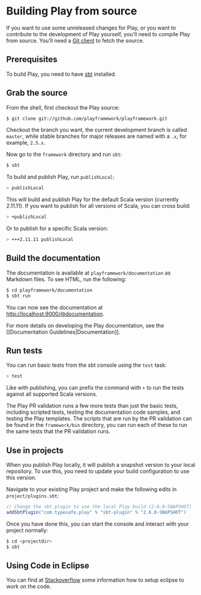 <!--- Copyright (C) 2009-2017 Lightbend Inc. <https://www.lightbend.com> -->
# Building Play from source

If you want to use some unreleased changes for Play, or you want to contribute to the development of Play yourself, you'll need to compile Play from source. You’ll need a [Git client](https://git-scm.com/) to fetch the source.

## Prerequisites

To build Play, you need to have [sbt](http://www.scala-sbt.org/) installed.

## Grab the source

From the shell, first checkout the Play source:

```bash
$ git clone git://github.com/playframework/playframework.git
```

Checkout the branch you want, the current development branch is called `master`, while stable branches for major releases are named with a `.x`, for example, `2.5.x`.

Now go to the `framework` directory and run `sbt`:

```bash
$ sbt
```

To build and publish Play, run `publishLocal`:

```bash
> publishLocal
```

This will build and publish Play for the default Scala version (currently 2.11.11). If you want to publish for all versions of Scala, you can cross build:

```bash
> +publishLocal
```

Or to publish for a specific Scala version:

```bash
> +++2.11.11 publishLocal
```

## Build the documentation

The documentation is available at `playframework/documentation` as Markdown files. To see HTML, run the following:

```bash
$ cd playframework/documentation
$ sbt run
```

You can now see the documentation at [http://localhost:9000/@documentation](http://localhost:9000/@documentation).

For more details on developing the Play documentation, see the [[Documentation Guidelines|Documentation]].

## Run tests

You can run basic tests from the sbt console using the `test` task:

```bash
> test
```

Like with publishing, you can prefix the command with `+` to run the tests against all supported Scala versions.

The Play PR validation runs a few more tests than just the basic tests, including scripted tests, testing the documentation code samples, and testing the Play templates.  The scripts that are run by the PR validation can be found in the `framework/bin` directory, you can run each of these to run the same tests that the PR validation runs.

## Use in projects

When you publish Play locally, it will publish a snapshot version to your local repository.  To use this, you need to update your build configuration to use this version.

Navigate to your existing Play project and make the following edits in `project/plugins.sbt`:

```scala
// Change the sbt plugin to use the local Play build (2.6.0-SNAPSHOT)
addSbtPlugin("com.typesafe.play" % "sbt-plugin" % "2.6.0-SNAPSHOT")
```

Once you have done this, you can start the console and interact with your project normally:

```bash
$ cd <projectdir>
$ sbt
```

## Using Code in Eclipse

You can find at [Stackoverflow](https://stackoverflow.com/questions/10053201/how-to-setup-eclipse-ide-work-on-the-playframework-2-0/10055419#10055419) some information how to setup eclipse to work on the code.
